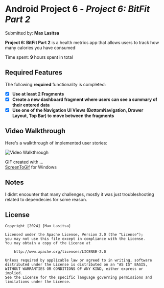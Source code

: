 # Android Project 6 - *Project 6: BitFit Part 2*

Submitted by: **Max Lasitsa**

**Project 6: BitFit Part 2** is a health metrics app that allows users to track how many calories you have consumed  

Time spent: **9** hours spent in total

## Required Features

The following **required** functionality is completed:

- [x] **Use at least 2 Fragments**
- [x] **Create a new dashboard fragment where users can see a summary of their entered data**
- [x] **Use one of the Navigation UI Views (BottomNavigation, Drawer Layout, Top Bar) to move between the fragments**

## Video Walkthrough

Here's a walkthrough of implemented user stories:

<img src='https://i.imgur.com/aH77EyC.gif' title='Video Walkthrough' width='' alt='Video Walkthrough' />

GIF created with ...  
[ScreenToGif](https://www.screentogif.com/) for Windows


## Notes

I didnt encounter that many challenges, mostly it was just troubleshooting related to dependecies for some reason. 

## License

    Copyright [2024] [Max Lasitsa]

    Licensed under the Apache License, Version 2.0 (the "License");
    you may not use this file except in compliance with the License.
    You may obtain a copy of the License at

        http://www.apache.org/licenses/LICENSE-2.0

    Unless required by applicable law or agreed to in writing, software
    distributed under the License is distributed on an "AS IS" BASIS,
    WITHOUT WARRANTIES OR CONDITIONS OF ANY KIND, either express or implied.
    See the License for the specific language governing permissions and
    limitations under the License.
